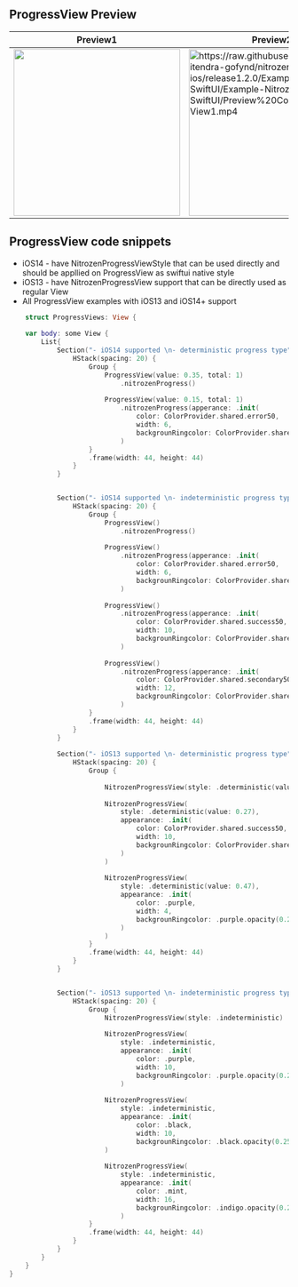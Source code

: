 
## ProgressView Preview





| Preview1 | Preview2 |
| ---      | ---       |
| <img src="https://raw.githubusercontent.com/hitendra-gofynd/nitrozen-ios/release1.2.0/Example-Nitrozen-SwiftUI/Example-Nitrozen-SwiftUI/Preview%20Content/progressView1.gif" width="300"> | <img src="https://raw.githubusercontent.com/hitendra-gofynd/nitrozen-ios/release1.2.0/Example-Nitrozen-SwiftUI/Example-Nitrozen-SwiftUI/Preview%20Content/progressView1.mp4" alt="https://raw.githubusercontent.com/hitendra-gofynd/nitrozen-ios/release1.2.0/Example-Nitrozen-SwiftUI/Example-Nitrozen-SwiftUI/Preview%20Content/progressView1.mp4" width="300"> |

## ProgressView code snippets
- iOS14 - have NitrozenProgressViewStyle that can be used directly and should be appllied on ProgressView as swiftui native style
- iOS13 - have NitrozenProgressView support that can be directly used as regular View
- All ProgressView examples with iOS13 and iOS14+ support
 
```swift
	struct ProgressViews: View {
   
	var body: some View {
		List{
			Section("- iOS14 supported \n- deterministic progress type") {
				HStack(spacing: 20) {
					Group {
						ProgressView(value: 0.35, total: 1)
							.nitrozenProgress()
						
						ProgressView(value: 0.15, total: 1)
							.nitrozenProgress(apperance: .init(
								color: ColorProvider.shared.error50,
								width: 6,
								backgrounRingcolor: ColorProvider.shared.error50.opacity(0.25))
							)
					}
					.frame(width: 44, height: 44)
				}
			}


			Section("- iOS14 supported \n- indeterministic progress type") {
				HStack(spacing: 20) {
					Group {
						ProgressView()
							.nitrozenProgress()
						
						ProgressView()
							.nitrozenProgress(apperance: .init(
								color: ColorProvider.shared.error50,
								width: 6,
								backgrounRingcolor: ColorProvider.shared.error50.opacity(0.25))
							)
						
						ProgressView()
							.nitrozenProgress(apperance: .init(
								color: ColorProvider.shared.success50,
								width: 10,
								backgrounRingcolor: ColorProvider.shared.success50.opacity(0.25))
							)
						
						ProgressView()
							.nitrozenProgress(apperance: .init(
								color: ColorProvider.shared.secondary50,
								width: 12,
								backgrounRingcolor: ColorProvider.shared.secondary50	.opacity(0.25))
							)
					}
					.frame(width: 44, height: 44)
				}
			}
			
			Section("- iOS13 supported \n- deterministic progress type") {
				HStack(spacing: 20) {
					Group {
						
						NitrozenProgressView(style: .deterministic(value: 0.7))
						
						NitrozenProgressView(
							style: .deterministic(value: 0.27),
							appearance: .init(
								color: ColorProvider.shared.success50,
								width: 10,
								backgrounRingcolor: ColorProvider.shared.success50.opacity(0.25)
							)
						)
						
						NitrozenProgressView(
							style: .deterministic(value: 0.47),
							appearance: .init(
								color: .purple,
								width: 4,
								backgrounRingcolor: .purple.opacity(0.25)
							)
						)
					}
					.frame(width: 44, height: 44)
				}
			}


			Section("- iOS13 supported \n- indeterministic progress type") {
				HStack(spacing: 20) {
					Group {
						NitrozenProgressView(style: .indeterministic)
						
						NitrozenProgressView(
							style: .indeterministic,
							appearance: .init(
								color: .purple,
								width: 10,
								backgrounRingcolor: .purple.opacity(0.25))
							)
						
						NitrozenProgressView(
							style: .indeterministic,
							appearance: .init(
								color: .black,
								width: 10,
								backgrounRingcolor: .black.opacity(0.25))
						)
						
						NitrozenProgressView(
							style: .indeterministic,
							appearance: .init(
								color: .mint,
								width: 16,
								backgrounRingcolor: .indigo.opacity(0.25))
							)
					}
					.frame(width: 44, height: 44)
				}
			}
		}
	}
}
```
